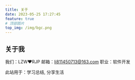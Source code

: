 ```yaml
---
title: 关于
date: 2023-05-25 17:27:45
feature: true
# 顶部图片
top_img: /img/bgc.png
---
```


## 关于我

我们：LZW❤️RJP
邮箱：li811450713@163.com
职业：软件开发


此站用于：学习总结, 分享生活 